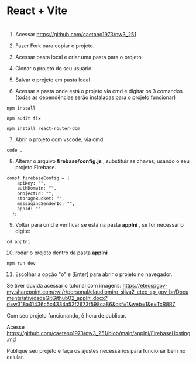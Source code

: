 # React + Vite

# 

1. Acessar https://github.com/caetano1973/pw3_251

2. Fazer Fork para copiar o projeto.

3. Acessar pasta local e criar uma pasta para o projeto

4. Clonar o projeto do seu usuário.

5. Salvar o projeto em pasta local

6. Acessar a pasta onde está o projeto via cmd e digitar os 3 comandos (todas as dependências serão instaladas para o projeto funcionar)
```
npm install
```

```
npm audit fix
```

```
npm install react-router-dom
```

7. Abrir o projeto com vscode, via cmd

```
code .
```
 
8. Alterar o arquivo **firebase/config.js** , substituir as chaves, usando o seu projeto Firebase.

```
const firebaseConfig = {
    apiKey: "",
    authDomain: "",
    projectId: "",
    storageBucket: "",
    messagingSenderId: "",
    appId: ""
  };

```
9. Voltar para cmd e verificar se está na pasta **appIni** , se for necessário digite:
```
cd appIni
```

10. rodar o projeto dentro da pasta **appIni**
  
```
npm run dev
```

11. Escolhar a opção "o" e [Enter] para abrir o projeto no navegador.

Se tiver dúvida acessar o tutorial com imagens:
https://etecspgov-my.sharepoint.com/:w:/r/personal/claudiomiro_silva2_etec_sp_gov_br/Documents/atividadeGitGithub02_appIni.docx?d=w318a41436c5c4334a52f2673f598ca86&csf=1&web=1&e=TcR8R7

Com seu projeto funcionando, é hora de publicar.

Acesse  https://github.com/caetano1973/pw3_251/blob/main/appIni/FirebaseHosting.md

Publique seu projeto e faça os ajustes necessários para funcionar bem no celular.

 

 

